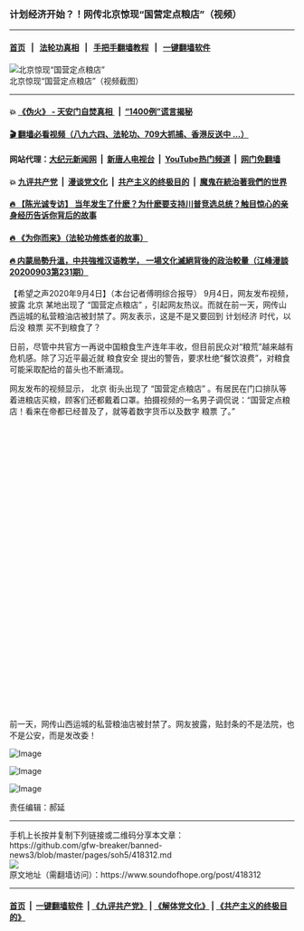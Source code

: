 ### 计划经济开始？！网传北京惊现“国营定点粮店”（视频）
------------------------

#### [首页](https://github.com/gfw-breaker/banned-news3/blob/master/README.md) &nbsp;&nbsp;|&nbsp;&nbsp; [法轮功真相](https://github.com/begood0513/basic/blob/master/README.md)  &nbsp;&nbsp;|&nbsp;&nbsp; [手把手翻墙教程](https://github.com/gfw-breaker/guides/wiki)  &nbsp;&nbsp;|&nbsp;&nbsp; [一键翻墙软件](https://github.com/gfw-breaker/nogfw/blob/master/README.md)  



<div><img alt="北京惊现“国营定点粮店”" src="https://img.soundofhope.org/2020-09/wuhanfeiyan_2020-09-04_2-1599227580347.jpg"/>
<br/><figcaption class="caption">
 北京惊现“国营定点粮店”（视频截图）
</figcaption></div><hr/>

#### 💥 [《伪火》 - 天安门自焚真相 ](http://141.164.51.119:10000/videos/blog/weihuo.html)&nbsp; |&nbsp; [“1400例”谎言揭秘  ](http://141.164.51.119:10000/videos/blog/jiexi1400.html)

#### [ 🎬  翻墙必看视频（八九六四、法轮功、709大抓捕、香港反送中 ...）](https://github.com/gfw-breaker/links/blob/master/banned.md)

#### 网站代理：[大纪元新闻网](http://167.172.10.89:10080/gb/) &nbsp;|&nbsp; [新唐人电视台](http://167.172.10.89:8808/gb/)  &nbsp;|&nbsp; [YouTube热门频道](http://158.247.203.241/youtube.html) &nbsp;|&nbsp; [网门免翻墙](http://158.247.203.241:11000/show.aspx?name=ogHome)

#### 💥 [九评共产党](http://141.164.51.119:10000/videos/res/jiuping/)&nbsp; |&nbsp; [漫谈党文化](http://141.164.51.119:10000/videos/res/mtdwh/)&nbsp; |&nbsp; [共产主义的终极目的](http://141.164.51.119:10000/videos/res/zjmd/)&nbsp; |&nbsp; [魔鬼在統治著我們的世界](http://141.164.51.119:10000/videos/res/TheSpecter/)  

#### [ 🔥  【陈光诚专访】 当年发生了什麽？为什麽要支持川普竞选总统？触目惊心的亲身经历告诉你背后的故事](http://141.164.51.119:10000/videos/news/cgc02.html)

#### [ 🔥  《为你而来》（法轮功修炼者的故事）](http://141.164.51.119:10000/videos/news/ComingForYou.html)

#### [ 🔥  内蒙局勢升溫，中共強推汉语教学， 一場文化滅絕背後的政治較量（江峰漫談20200903第231期）](http://141.164.51.119:10000/videos/news/jf03.html)

<div><div class="Content__Wrapper sc-1bvya0-0 grZQxZ">
 <p class="meta-top">
  <span class="meta">
   【希望之声2020年9月4日】（本台记者傅明综合报导）
  </span>
  9月4日，网友发布视频，披露
  <ok href="/term/2252">
   北京
  </ok>
  某地出现了
  <ok href="/term/367930">
   “国营定点粮店”
  </ok>
  ，引起网友热议。而就在前一天，网传山西运城的私营粮油店被封禁了。网友表示，这是不是又要回到
  <ok href="/term/5475">
   计划经济
  </ok>
  时代，以后没
  <ok href="/term/146964">
   粮票
  </ok>
  买不到粮食了？
 </p>
 <p>
  日前，尽管中共官方一再说中国粮食生产连年丰收，但目前民众对“粮荒”越来越有危机感。除了习近平最近就
  <ok href="/term/106225">
   粮食安全
  </ok>
  提出的警告，要求杜绝“餐饮浪费”，对粮食可能采取配给的苗头也不断涌现。
 </p>
 <p>
  网友发布的视频显示，
  <ok href="/term/2252">
   北京
  </ok>
  街头出现了
  <ok href="/term/367930">
   “国营定点粮店”
  </ok>
  。有居民在门口排队等着进粮店买粮，顾客们还都戴着口罩。拍摄视频的一名男子调侃说：“国营定点粮店！看来在帝都已经普及了，就等着数字货币以及数字
  <ok href="/term/146964">
   粮票
  </ok>
  了。”
 </p>
 <div class="soh-embed">
  <div class="soh-embed-inner">
   <div class="iframely-embed" style="max-width: 550px;">
    <div class="iframely-responsive" style="padding-bottom: 100%;">
    </div>
   </div>
  </div>
 </div>
 <p>
  前一天，网传山西运城的私营粮油店被封禁了。网友披露，贴封条的不是法院，也不是公安，而是发改委！
 </p>
 <p>
  <img alt="Image" src="https://pbs.twimg.com/media/Eg_jPUVWoAEbRN9?format=jpg&amp;name=large"/>
 </p>
 <p>
  <img alt="Image" src="https://pbs.twimg.com/media/Eg_jQyRXYAETdtK?format=jpg&amp;name=large"/>
 </p>
 <p>
  <img alt="Image" src="https://pbs.twimg.com/media/Eg_jRY6XgAAmgi_?format=jpg&amp;name=large"/>
 </p>
 <p class="meta-btm">
  责任编辑：郝延
 </p>
</div>
</div>
<hr/>
手机上长按并复制下列链接或二维码分享本文章：<br/>
https://github.com/gfw-breaker/banned-news3/blob/master/pages/soh5/418312.md <br/>
<a href='https://github.com/gfw-breaker/banned-news3/blob/master/pages/soh5/418312.md'><img src='https://github.com/gfw-breaker/banned-news3/blob/master/pages/soh5/418312.md.png'/></a> <br/>
原文地址（需翻墙访问）：https://www.soundofhope.org/post/418312


------------------------
#### [首页](https://github.com/gfw-breaker/banned-news3/blob/master/README.md) &nbsp;|&nbsp; [一键翻墙软件](https://github.com/gfw-breaker/nogfw/blob/master/README.md) &nbsp;| [《九评共产党》](https://github.com/gfw-breaker/9ping.md/blob/master/README.md#九评之一评共产党是什么) | [《解体党文化》](https://github.com/gfw-breaker/jtdwh.md/blob/master/README.md) | [《共产主义的终极目的》](https://github.com/gfw-breaker/gczydzjmd.md/blob/master/README.md)


<img src='http://gfw-breaker.win/banned-news3/pages/soh5/418312.md' width='0px' height='0px'/>